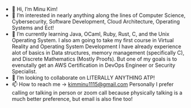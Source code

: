 - 👋 Hi, I’m Minu Kim!
- 👀 I’m interested in nearly anything along the lines of Computer Science, Cybersecurity, Software Development, Cloud Architecture, Operating Systems and Ect!
- 🌱 I’m currently learning Java, OCaml, Ruby, Rust, C, and the Unix Operating System. I also am going to take my first course in Virtual Reality and Operating System Development
I have already experience alot of basics in Data structures, memory management (specifically C), and Discrete Mathematics (Mostly Proofs). But one of my goals is to evenutally get an AWS Certification in DevOps Engineer or Security Specialist.
- 💞️ I’m looking to collaborate on LITERALLY ANYTHING ATP!
- 📫 How to reach me -> kimminu1115@gmail.com 
  Personally I prefer calling or talking in person or zoom call because physically talking is a much better preference, but email is also fine too!

<!---
kimminu1115/kimminu1115 is a ✨ special ✨ repository because its `README.md` (this file) appears on your GitHub profile.
You can click the Preview link to take a look at your changes.
--->
